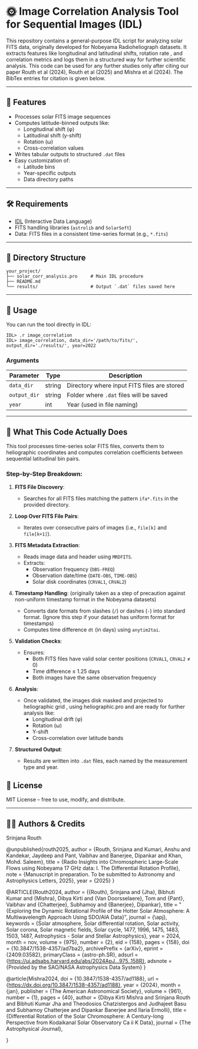# 🌞 Image Correlation Analysis Tool for Sequential Images (IDL)

This repository contains a general-purpose IDL script for analyzing solar FITS data, originally developed for Nobeyama Radioheliograph datasets. It extracts features like longitudinal and latitudinal shifts, rotation rate , and correlation metrics and logs them in a structured way for further scientific analysis. This code can be used for any further studies only after citing our paper Routh et al (2024), Routh et al (2025) and Mishra et al (2024). The BibTex entries for citation is given below.

---

## 🔧 Features

- Processes solar FITS image sequences
- Computes latitude-binned outputs like:
  - Longitudinal shift (φ)
  - Latitudinal shift (y-shift)
  - Rotation (ω)
  - Cross-correlation values
- Writes tabular outputs to structured `.dat` files
- Easy customization of:
  - Latitude bins
  - Year-specific outputs
  - Data directory paths

---

## 🛠 Requirements

- [IDL](https://www.l3harrisgeospatial.com/Software-Technology/IDL) (Interactive Data Language)
- FITS handling libraries (`astrolib` and `SolarSoft`)
- Data: FITS files in a consistent time-series format (e.g., `*.fits`)

---

## 📁 Directory Structure

```
your_project/
├── solar_corr_analysis.pro     # Main IDL procedure
├── README.md
└── results/                    # Output `.dat` files saved here
```

---

## 🚀 Usage

You can run the tool directly in IDL:

```idl
IDL> .r image_correlation
IDL> image_correlation, data_dir='/path/to/fits/', output_dir='./results/', year=2022
```

### Arguments

| Parameter     | Type   | Description                         |
|---------------|--------|-------------------------------------|
| `data_dir`    | string | Directory where input FITS files are stored |
| `output_dir`  | string | Folder where `.dat` files will be saved |
| `year`        | int    | Year (used in file naming)         |

---

## 🔬 What This Code Actually Does

This tool processes time-series solar FITS files, converts them to heliographic coordinates and computes correlation coefficients between sequential latitudinal bin pairs.

### Step-by-Step Breakdown:

1. **FITS File Discovery**:
   - Searches for all FITS files matching the pattern `ifa*.fits` in the provided directory.

2. **Loop Over FITS File Pairs**:
   - Iterates over consecutive pairs of images (i.e., `file[k]` and `file[k+1]`).

3. **FITS Metadata Extraction**:
   - Reads image data and header using `MRDFITS`.
   - Extracts:
     - Observation frequency (`OBS-FREQ`)
     - Observation date/time (`DATE-OBS`, `TIME-OBS`)
     - Solar disk coordinates (`CRVAL1`, `CRVAL2`)

4. **Timestamp Handling**: (originally taken as a step of precaution against non-uniform timestamp format in the Nobeyama datasets)
   - Converts date formats from slashes (`/`) or dashes (`-`) into standard format. (Ignore this step if your dataset has uniform format for timestamps)
   - Computes time difference `dt` (in days) using `anytim2tai`.

5. **Validation Checks**:
   - Ensures:
     - Both FITS files have valid solar center positions (`CRVAL1`, `CRVAL2` ≠ 0)
     - Time difference ≤ 1.25 days
     - Both images have the same observation frequency

6. **Analysis**:
   - Once validated, the images disk masked and projected to heliographic grid , using heliographic.pro and are ready for further analysis like:
     - Longitudinal drift (φ)
     - Rotation (ω)
     - Y-shift
     - Cross-correlation over latitude bands

7. **Structured Output**:
   - Results are written into `.dat` files, each named by the measurement type and year.



## 📝 License

MIT License – free to use, modify, and distribute.

---

## 👩‍💻 Authors & Credits

Srinjana Routh

@unpublished{routh2025,
  author       = {Routh, Srinjana and Kumari, Anshu and Kandekar, Jaydeep and Pant, Vaibhav and Banerjee, Dipankar and Khan, Mohd. Saleem},
  title        = {Radio Insights into Chromospheric Large-Scale Flows using Nobeyama 17 GHz data: I. The Differential Rotation Profile},
  note         = {Manuscript in preparation. To be submitted to Astronomy and Astrophysics Letters, 2025},
  year         = {2025}
}

@ARTICLE{Routh2024,
       author = {{Routh}, Srinjana and {Jha}, Bibhuti Kumar and {Mishra}, Dibya Kirti and {Van Doorsselaere}, Tom and {Pant}, Vaibhav and {Chatterjee}, Subhamoy and {Banerjee}, Dipankar},
        title = "{Exploring the Dynamic Rotational Profile of the Hotter Solar Atmosphere: A Multiwavelength Approach Using SDO/AIA Data}",
      journal = {\apj},
     keywords = {Solar atmosphere, Solar differential rotation, Solar activity, Solar corona, Solar magnetic fields, Solar cycle, 1477, 1996, 1475, 1483, 1503, 1487, Astrophysics - Solar and Stellar Astrophysics},
         year = 2024,
        month = nov,
       volume = {975},
       number = {2},
          eid = {158},
        pages = {158},
          doi = {10.3847/1538-4357/ad7ba2},
archivePrefix = {arXiv},
       eprint = {2409.03582},
 primaryClass = {astro-ph.SR},
       adsurl = {https://ui.adsabs.harvard.edu/abs/2024ApJ...975..158R},
      adsnote = {Provided by the SAO/NASA Astrophysics Data System}
}

@article{Mishra2024,
doi = {10.3847/1538-4357/ad1188},
url = {https://dx.doi.org/10.3847/1538-4357/ad1188},
year = {2024},
month = {jan},
publisher = {The American Astronomical Society},
volume = {961},
number = {1},
pages = {40},
author = {Dibya Kirti Mishra and Srinjana Routh and Bibhuti Kumar Jha and Theodosios Chatzistergos and Judhajeet Basu and Subhamoy Chatterjee and Dipankar Banerjee and Ilaria Ermolli},
title = {Differential Rotation of the Solar Chromosphere: A Century-long Perspective from Kodaikanal Solar Observatory Ca ii K Data},
journal = {The Astrophysical Journal},

}
